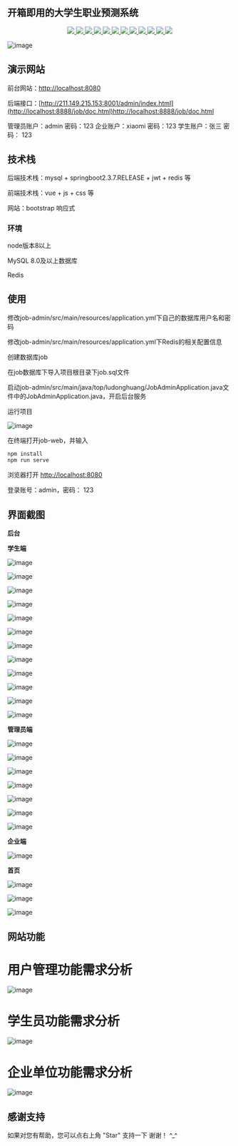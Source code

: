 

## 开箱即用的大学生职业预测系统


<p align="center">
   <a target="_blank" href="https://github.com/yx159247/MP_take_out">
      <img src="https://img.shields.io/hexpm/l/plug.svg"/>
      <img src="https://img.shields.io/badge/JDK-1.8+-green.svg"/>
      <img src="https://img.shields.io/badge/springboot-2.7.1-green"/>
      <img src="https://img.shields.io/badge/vue-2.6.11-green"/>
      <img src="https://img.shields.io/badge/mysql-8.0.29-green"/>
      <img src="https://img.shields.io/badge/mybatis--plus-3.5.2-green"/>
      <img src="https://img.shields.io/badge/redis-6.x-green"/>
      <img src="https://img.shields.io/badge/minio-8.3.7-green"/>
      <img src="https://img.shields.io/badge/quarz-2.3.2-green"/>
      <img src="https://img.shields.io/badge/shiro-1.9.0-green"/>
      <img src="https://img.shields.io/badge/easypoi-4.1.0-green"/>
      <img src="https://img.shields.io/badge/knife4j-2.0.9-green"/>
   </a>
</p>



 ![image](https://github.com/xu-zi-kang/job/assets/108520582/f548d009-cc1f-493c-8c5d-078b521c3536)


</div>

## 演示网站
前台网站：[http://localhost:8080](http://localhost:8080/)

后端接口：[http://211.149.215.153:8001/admin/index.html](http://localhost:8888/job/doc.html)http://localhost:8888/job/doc.html

管理员账户：admin  密码：123
企业账户：xiaomi 密码：123
学生账户：张三 密码： 123

## 技术栈

后端技术栈：mysql + springboot2.3.7.RELEASE + jwt + redis  等

前端技术栈：vue + js + css 等

网站：bootstrap 响应式

### 环境

node版本8以上

MySQL 8.0及以上数据库

Redis

## 使用


修改job-admin/src/main/resources/application.yml下自己的数据库用户名和密码

修改job-admin/src/main/resources/application.yml下Redis的相关配置信息



创建数据库job

在job数据库下导入项目根目录下job.sql文件

启动job-admin/src/main/java/top/ludonghuang/JobAdminApplication.java文件中的JobAdminApplication.java，开启后台服务


运行项目

![image](https://github.com/xu-zi-kang/job/assets/108520582/4222647f-f5d5-49ca-b128-0646c56a55bd)

在终端打开job-web，并输入

```bash
npm install
npm run serve
```


浏览器打开 [http://localhost:8080](http://localhost:8080/)

登录账号：admin，密码： 123

## 界面截图

**后台**

**学生端**

![image](https://github.com/xu-zi-kang/job/assets/108520582/19066b89-8cd0-441f-a217-b43ffc32b790)

![image](https://github.com/xu-zi-kang/job/assets/108520582/efff9de9-147c-4fa7-b89a-8fa83b7119db)

![image](https://github.com/xu-zi-kang/job/assets/108520582/c12e0775-cf56-4192-9e87-06272698792c)

![image](https://github.com/xu-zi-kang/job/assets/108520582/f7336288-c573-4e20-a85d-ecd89c975dad)

![image](https://github.com/xu-zi-kang/job/assets/108520582/e399d7d2-3c74-45e9-b81f-dc3bffaa0416)

![image](https://github.com/xu-zi-kang/job/assets/108520582/22fa28f4-7071-4e91-a898-543a582efa01)

![image](https://github.com/xu-zi-kang/job/assets/108520582/6a11bb2c-9f26-4b08-93d6-be2e5236e420)

![image](https://github.com/xu-zi-kang/job/assets/108520582/80f3350c-54e0-4096-97ee-36e624443b27)

![image](https://github.com/xu-zi-kang/job/assets/108520582/ba17afe7-0528-4697-ae39-f27ffc2602f1)

![image](https://github.com/xu-zi-kang/job/assets/108520582/d4b1805b-41f2-45e1-81a9-d38222d8da22)

![image](https://github.com/xu-zi-kang/job/assets/108520582/2c5c9f92-75f3-4413-b566-bb514a5f8539)

![image](https://github.com/xu-zi-kang/job/assets/108520582/4cfc0c29-23a5-43df-807c-781cfb17ad7b)

**管理员端**

![image](https://github.com/xu-zi-kang/job/assets/108520582/f825bdbd-d4c0-4ea9-9242-cc1721872258)

![image](https://github.com/xu-zi-kang/job/assets/108520582/0d2959d9-3894-4fca-b9ec-c32ec2732eec)

![image](https://github.com/xu-zi-kang/job/assets/108520582/a4f1ba59-2fac-4143-9efb-9ec85b9b95f7)

![image](https://github.com/xu-zi-kang/job/assets/108520582/94880a1f-8c51-4725-90bb-3e201bdbd21b)

![image](https://github.com/xu-zi-kang/job/assets/108520582/28fe78e1-c446-4874-b88c-c072f86301b4)

![image](https://github.com/xu-zi-kang/job/assets/108520582/a848e4ea-d309-4138-bfdc-6b74c1e4382c)

![image](https://github.com/xu-zi-kang/job/assets/108520582/8478b19a-3cb0-4774-bd3d-a72b9cc2ad0b)


**企业端**

![image](https://github.com/xu-zi-kang/job/assets/108520582/e261993e-fc9a-43ef-8418-323b5eee1275)


**首页**

![image](https://github.com/xu-zi-kang/job/assets/108520582/d820a89d-3dd2-4c9c-afb5-e78943b64765)

![image](https://github.com/xu-zi-kang/job/assets/108520582/fd512b5d-fba3-4b8a-a82c-f53eb770defb)

![image](https://github.com/xu-zi-kang/job/assets/108520582/239f8f34-c2c4-4080-ac18-359dbda975b9)


## 网站功能

# 用户管理功能需求分析
 ![image](https://github.com/xu-zi-kang/job/assets/108520582/f747a7b5-a314-4758-90c4-8bdfe986ecfa)

# 学生员功能需求分析
 ![image](https://github.com/xu-zi-kang/job/assets/108520582/ee53b948-4fa6-43bc-adac-e0cdd5cb6522)

# 企业单位功能需求分析
 ![image](https://github.com/xu-zi-kang/job/assets/108520582/688a454a-93ca-447b-b2af-5dd9ab2a3544)





## 感谢支持

如果对您有帮助，您可以点右上角 "Star" 支持一下 谢谢！ ^_^






































